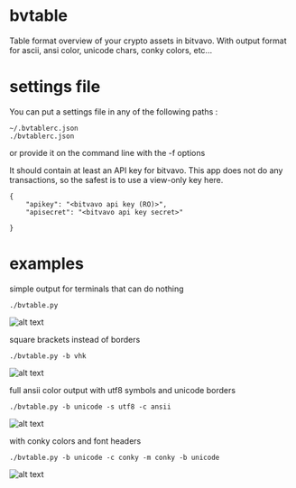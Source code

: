 # bvtable

Table format overview of your crypto assets in bitvavo.
With output format for ascii, ansi color, unicode chars, conky colors, etc...

# settings file

You can put a settings file in any of the following paths :

```
~/.bvtablerc.json
./bvtablerc.json

```

or provide it on the command line with the -f options

It should contain at least an API key for bitvavo.
This app does not do any transactions, so the safest is to use a view-only key here.

```
{
	"apikey": "<bitvavo api key (RO)>",
	"apisecret": "<bitvavo api key secret>"

}
```

# examples


simple output for terminals that can do nothing

```
./bvtable.py
```

![alt text](https://github.com/bibikiwi/bvtable/blob/master/001-simple.png?raw=true)


square brackets instead of borders
```
./bvtable.py -b vhk
```

![alt text](https://github.com/bibikiwi/bvtable/blob/master/002-square.png?raw=true)


full ansii color output with utf8 symbols and unicode borders
```
./bvtable.py -b unicode -s utf8 -c ansii
```

![alt text](https://github.com/bibikiwi/bvtable/blob/master/003-coloransiutf8.png?raw=true)


with conky colors and font headers
```
./bvtable.py -b unicode -c conky -m conky -b unicode
```

![alt text](https://github.com/bibikiwi/bvtable/blob/master/004-conky.png?raw=true)
	
